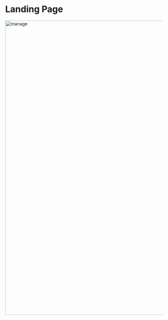 # Landing Page
<img width="938" alt="manage" src="https://user-images.githubusercontent.com/34838966/182202798-9e4dbaaa-b538-4b02-9966-19701434438f.png">
